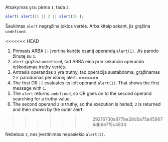 Atsakymas yra: pirma `1`, tada `2`.

```js run
alert( alert(1) || 2 || alert(3) );
```

Šaukimas `alert` negrąžina jokios vertės. Arba kitaip sakant, jis grąžina `undefined`.

<<<<<<< HEAD
1. Pirmasis ARBA `||` įvertina kairėje esantį operandą `alert(1)`. Jis parodo žinutę su `1`.
2. `alert` grąžina `undefined`, tad ARBA eina prie sekančio operando ieškodamas truthy vertės.
3. Antrasis operandas `2` yra truthy, tad operacija sustabdoma, grąžinamas `2` ir parodomas per išorinį alert.
=======
1. The first OR `||` evaluates its left operand `alert(1)`. That shows the first message with `1`.
2. The `alert` returns `undefined`, so OR goes on to the second operand searching for a truthy value.
3. The second operand `2` is truthy, so the execution is halted, `2` is returned and then shown by the outer alert.
>>>>>>> 29216730a877be28d0a75a459676db6e7f5c4834

Nebebus `3`, nes įvertinimas nepasiekia `alert(3)`.
